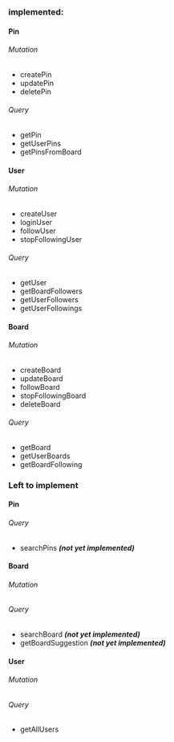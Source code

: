### implemented:

#### Pin

###### Mutation

* createPin
* updatePin
* deletePin

###### Query

* getPin
* getUserPins
* getPinsFromBoard

#### User

###### Mutation

* createUser
* loginUser
* followUser
* stopFollowingUser

###### Query

* getUser
* getBoardFollowers
* getUserFollowers
* getUserFollowings

#### Board

###### Mutation

* createBoard
* updateBoard
* followBoard
* stopFollowingBoard
* deleteBoard

###### Query

* getBoard
* getUserBoards
* getBoardFollowing

### Left to implement

#### Pin

###### Query

* searchPins **_(not yet implemented)_**

#### Board

###### Mutation

###### Query

* searchBoard **_(not yet implemented)_**
* getBoardSuggestion **_(not yet implemented)_**

#### User

###### Mutation

###### Query

* getAllUsers
